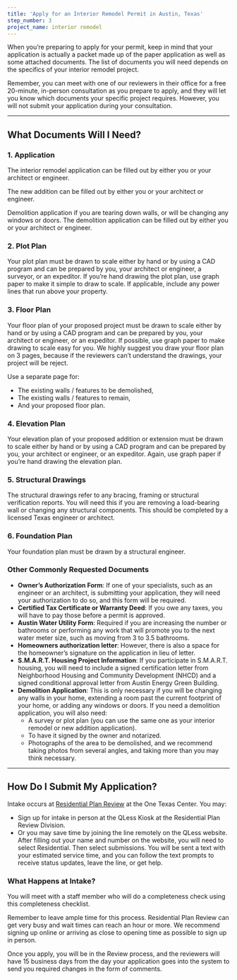 ```yaml
---
title: 'Apply for an Interior Remodel Permit in Austin, Texas'
step_number: 3
project_name: interior remodel
---
```



When you’re preparing to apply for your permit, keep in mind that your application is actually a packet made up of the paper application as well as some attached documents. The list of documents you will need depends on the specifics of your interior remodel project.

Remember, you can meet with one of our reviewers in their office for a free 20-minute, in-person consultation as you prepare to apply, and they will let you know which documents your specific project requires. However, you will not submit your application during your consultation.

---

## What Documents Will I Need?

### 1. Application

The interior remodel application can be filled out by either you or your architect or engineer.

The new addition can be filled out by either you or your architect or engineer.

Demolition application if you are tearing down walls, or will be changing any windows or doors. The demolition application can be filled out by either you or your architect or engineer.

### 2. Plot Plan

Your plot plan must be drawn to scale either by hand or by using a CAD program and can be prepared by you, your architect or engineer, a surveyor, or an expeditor. If you’re hand drawing the plot plan, use graph paper to make it simple to draw to scale. If applicable, include any power lines that run above your property.

### 3. Floor Plan

Your floor plan of your proposed project must be drawn to scale either by hand or by using a CAD program and can be prepared by you, your architect or engineer, or an expeditor. If possible, use graph paper to make drawing to scale easy for you. We highly suggest you draw your floor plan on 3 pages, because if the reviewers can’t understand the drawings, your project will be reject.

Use a separate page for:

* The existing walls / features to be demolished,
* The existing walls / features to remain,
* And your proposed floor plan.

### 4. Elevation Plan

Your elevation plan of your proposed addition or extension must be drawn to scale either by hand or by using a CAD program and can be prepared by you, your architect or engineer, or an expeditor. Again, use graph paper if you’re hand drawing the elevation plan.

### 5. Structural Drawings

The structural drawings refer to any bracing, framing or structural verification reports. You will need this if you are removing a load-bearing wall or changing any structural components. This should be completed by a licensed Texas engineer or architect.

### 6. Foundation Plan

Your foundation plan must be drawn by a structural engineer.

### Other Commonly Requested Documents

* **Owner’s Authorization Form**: If one of your specialists, such as an engineer or an architect, is submitting your application, they will need your authorization to do so, and this form will be required.
* **Certified Tax Certificate or Warranty Deed**: If you owe any taxes, you will have to pay those before a permit is approved.
* **Austin Water Utility Form**: Required if you are increasing the number or bathrooms or performing any work that will promote you to the next water meter size, such as moving from 3 to 3.5 bathrooms.
* **Homeowners authorization letter**: However, there is also a space for the homeowner’s signature on the application in lieu of letter.
* **S.M.A.R.T. Housing Project Information**: If you participate in S.M.A.R.T. housing, you will need to include a signed certification letter from Neighborhood Housing and Community Development (NHCD) and a signed conditional approval letter from Austin Energy Green Building.
* **Demolition Application**: This is only necessary if you will be changing any walls in your home, extending a room past the current footprint of your home, or adding any windows or doors. If you need a demolition application, you will also need:
  * A survey or plot plan (you can use the same one as your interior remodel or new addition application).
  * To have it signed by the owner and notarized.
  * Photographs of the area to be demolished, and we recommend taking photos from several angles, and taking more than you may think necessary.

---

## How Do I Submit My Application?

Intake occurs at [Residential Plan Review](/contact/#residential-plan-review) at the One Texas Center. You may:

* Sign up for intake in person at the QLess Kiosk at the Residential Plan Review Division.
* Or you may save time by joining the line remotely on the QLess website. After filling out your name and number on the website, you will need to select Residential. Then select submissions. You will be sent a text with your estimated service time, and you can follow the text prompts to receive status updates, leave the line, or get help.

### What Happens at Intake?

You will meet with a staff member who will do a completeness check using this completeness checklist.

Remember to leave ample time for this process. Residential Plan Review can get very busy and wait times can reach an hour or more. We recommend signing up online or arriving as close to opening time as possible to sign up in person.

Once you apply, you will be in the Review process, and the reviewers will have 15 business days from the day your application goes into the system to send you required changes in the form of comments.

